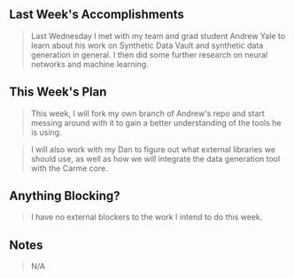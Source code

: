 ## Last Week's Accomplishments

> Last Wednesday I met with my team and grad student Andrew Yale to learn about his work on Synthetic Data Vault and synthetic data generation in general. I then did some further research on neural networks and machine learning.

## This Week's Plan

> This week, I will fork my own branch of Andrew's repo and start messing around with it to gain a better understanding of the tools he is using.

> I will also work with my Dan to figure out what external libraries we should use, as well as how we will integrate the data generation tool with the Carme core.

## Anything Blocking?

> I have no external blockers to the work I intend to do this week.

## Notes

> N/A